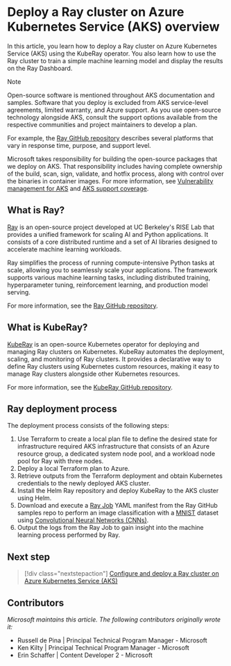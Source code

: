 
# Deploy a Ray cluster on Azure Kubernetes Service (AKS) overview

In this article, you learn how to deploy a Ray cluster on Azure Kubernetes Service (AKS) using the KubeRay operator. You also learn how to use the Ray cluster to train a simple machine learning model and display the results on the Ray Dashboard.

> [!NOTE]
> Open-source software is mentioned throughout AKS documentation and samples. Software that you deploy is excluded from AKS service-level agreements, limited warranty, and Azure support. As you use open-source technology alongside AKS, consult the support options available from the respective communities and project maintainers to develop a plan.
>
> For example, the [Ray GitHub repository](https://github.com/ray-project/ray?tab=readme-ov-file#getting-involved) describes several platforms that vary in response time, purpose, and support level.
>
> Microsoft takes responsibility for building the open-source packages that we deploy on AKS. That responsibility includes having complete ownership of the build, scan, sign, validate, and hotfix process, along with control over the binaries in container images. For more information, see [Vulnerability management for AKS](https://github.com/MicrosoftDocs/azure-aks-docs/blob/main/articles/aks/concepts-vulnerability-management.md#aks-container-images) and [AKS support coverage](https://github.com/MicrosoftDocs/azure-aks-docs/blob/main/articles/aks/support-policies.md#aks-support-coverage).

## What is Ray?

[Ray](https://docs.ray.io/en/latest/index.html#) is an open-source project developed at UC Berkeley's RISE Lab that provides a unified framework for scaling AI and Python applications. It consists of a core distributed runtime and a set of AI libraries designed to accelerate machine learning workloads.

Ray simplifies the process of running compute-intensive Python tasks at scale, allowing you to seamlessly scale your applications. The framework supports various machine learning tasks, including distributed training, hyperparameter tuning, reinforcement learning, and production model serving.

For more information, see the [Ray GitHub repository](https://github.com/ray-project/ray).

## What is KubeRay?

[KubeRay](https://docs.ray.io/en/latest/cluster/kubernetes/getting-started.html) is an open-source Kubernetes operator for deploying and managing Ray clusters on Kubernetes. KubeRay automates the deployment, scaling, and monitoring of Ray clusters. It provides a declarative way to define Ray clusters using Kubernetes custom resources, making it easy to manage Ray clusters alongside other Kubernetes resources.

For more information, see the [KubeRay GitHub repository](https://github.com/ray-project/kuberay).

## Ray deployment process

The deployment process consists of the following steps:

1. Use Terraform to create a local plan file to define the desired state for infrastructure required AKS infrastructure that consists of an Azure resource group, a dedicated system node pool, and a workload node pool for Ray with three nodes.
2. Deploy a local Terraform plan to Azure.
3. Retrieve outputs from the Terraform deployment and obtain Kubernetes credentials to the newly deployed AKS cluster.
4. Install the Helm Ray repository and deploy KubeRay to the AKS cluster using Helm.
5. Download and execute a [Ray Job](https://docs.ray.io/en/latest/cluster/running-applications/job-submission/index.html) YAML manifest from the Ray GitHub samples repo to perform an image classification with a [MNIST](https://github.com/cvdfoundation/mnist) dataset using [Convolutional Neural Networks (CNNs)](https://techcommunity.microsoft.com/discussions/machinelearning/what-is-convolutional-neural-network-%E2%80%94-cnn-deep-learning/4184725).
6. Output the logs from the Ray Job to gain insight into the machine learning process performed by Ray.

## Next step

> [!div class="nextstepaction"]
> [Configure and deploy a Ray cluster on Azure Kubernetes Service (AKS)](./deploy-ray-aks.md)

## Contributors

*Microsoft maintains this article. The following contributors originally wrote it:*

* Russell de Pina | Principal Technical Program Manager - Microsoft
* Ken Kilty | Principal Technical Program Manager - Microsoft
* Erin Schaffer | Content Developer 2 - Microsoft
